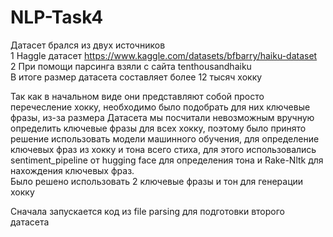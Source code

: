 # NLP-Task4

Датасет брался из двух источников   
1 Haggle датасет https://www.kaggle.com/datasets/bfbarry/haiku-dataset  
2 При помощи парсинга взяли с сайта tenthousandhaiku   
В итоге размер датасета составляет более 12 тысяч хокку

Так как  в начальном виде они представляют собой просто перечесление хокку, необходимо было подобрать для них ключевые фразы, из-за размера Датасета мы посчитали невозможным вручную определить ключевые фразы для всех хокку, поэтому было принято решение использовать модели машинного обучения, для определение ключевых фраз из хокку и тона всего стиха, для этого использовались sentiment_pipeline от hugging face для определения тона и Rake-Nltk для нахождения ключевых фраз.   
Было решено  использовать 2 ключевые фразы и тон для генерации хокку    

Сначала запускается код из file parsing для подготовки второго датасета
